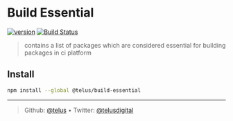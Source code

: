 # Build Essential

[![version][npm-image]][npm-url] [![Build Status][circle-image]][circle-url]

> contains a list of packages which are considered essential for building packages in ci platform

## Install

```bash
npm install --global @telus/build-essential
```

---
> Github: [@telus](https://github.com/telus) &bull; 
> Twitter: [@telusdigital](https://twitter.com/telusdigital)

[circle-url]: https://circleci.com/gh/telus/build-essential
[circle-image]: https://img.shields.io/circleci/project/github/telus/build-essential/master.svg?style=for-the-badge&logo=circleci

[npm-url]: https://www.npmjs.com/package/@telus/build-essential
[npm-image]: https://img.shields.io/npm/v/@telus/build-essential.svg?style=for-the-badge&logo=npm
